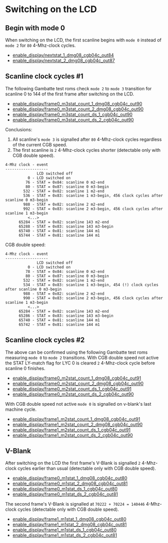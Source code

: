 
# Switching on the LCD


## Begin with mode 0

When switching on the LCD,
the first scanline begins with `mode 0` instead of `mode 2` for `80`
4-Mhz-clock cycles.

* [enable_display/nextstat_1_dmg08_cgb04c_out84](
  https://github.com/sinamas/gambatte/tree/master/test/hwtests/enable_display/nextstat_1_dmg08_cgb04c_out84.asm)
* [enable_display/nextstat_2_dmg08_cgb04c_out87](
  https://github.com/sinamas/gambatte/tree/master/test/hwtests/enable_display/nextstat_2_dmg08_cgb04c_out87.asm)


## Scanline clock cycles #1

The following Gambatte test roms check `mode 2` to `mode 3` transition for
scanline 0 to 144 of the first frame after switching on the LCD.

* [enable_display/frame0_m3stat_count_1_dmg08_cgb04c_out90](
  https://github.com/sinamas/gambatte/tree/master/test/hwtests/enable_display/frame0_m3stat_count_1_dmg08_cgb04c_out90.asm)
* [enable_display/frame0_m3stat_count_2_dmg08_cgb04c_out90](
  https://github.com/sinamas/gambatte/tree/master/test/hwtests/enable_display/frame0_m3stat_count_2_dmg08_cgb04c_out90.asm)
* [enable_display/frame0_m3stat_count_ds_1_cgb04c_out90](
  https://github.com/sinamas/gambatte/tree/master/test/hwtests/enable_display/frame0_m3stat_count_ds_1_cgb04c_out90.asm)
* [enable_display/frame0_m3stat_count_ds_2_cgb04c_out90](
  https://github.com/sinamas/gambatte/tree/master/test/hwtests/enable_display/frame0_m3stat_count_ds_2_cgb04c_out90.asm)

Conclusions:
1. All scanline's `mode 3` is signalled after `80` 4-Mhz-clock cycles regardless
   of the current CGB speed.
1. The first scanline is `2` 4-Mhz-clock cycles shorter
   (detectable only with CGB double speed).

```
4-Mhz clock - event
-------------------
              LCD switched off
          0 - LCD switched on
         76 - STAT = 0x84: scanline 0 m2-end
         80 - STAT = 0x87: scanline 0 m3-begin
        532 - STAT = 0x82: scanline 1 m2-end
        536 - STAT = 0x83: scanline 1 m3-begin, 456 clock cycles after scanline 0 m3-begin
        988 - STAT = 0x82: scanline 2 m2-end
        992 - STAT = 0x83: scanline 2 m3-begin, 456 clock cycles after scanline 1 m3-begin
          <...>
      65284 - STAT = 0x82: scanline 143 m2-end
      65288 - STAT = 0x83: scanline 143 m3-begin
      65740 - STAT = 0x81: scanline 144 m1
      65744 - STAT = 0x81: scanline 144 m1
```
CGB double speed:
```
4-Mhz clock - event
-------------------
              LCD switched off
          0 - LCD switched on
         78 - STAT = 0x84: scanline 0 m2-end
         80 - STAT = 0x87: scanline 0 m3-begin
        532 - STAT = 0x82: scanline 1 m2-end
        534 - STAT = 0x83: scanline 1 m3-begin, 454 (!) clock cycles after scanline 0 m3-begin
        988 - STAT = 0x82: scanline 2 m2-end
        990 - STAT = 0x83: scanline 2 m3-begin, 456 clock cycles after scanline 1 m3-begin
          <...>
      65284 - STAT = 0x82: scanline 143 m2-end
      65286 - STAT = 0x83: scanline 143 m3-begin
      65740 - STAT = 0x81: scanline 144 m1
      65742 - STAT = 0x81: scanline 144 m1
```


## Scanline clock cycles #2

The above can be confirmed using the following Gambatte test roms measuring
`mode 0` to `mode 2` transitions.
With CGB double speed not active the STAT LY-match flag for LYC 0 is cleared `2`
4-Mhz-clock cycle before scanline 0 finishes.

* [enable_display/frame0_m2stat_count_1_dmg08_cgb04c_out91](
  https://github.com/sinamas/gambatte/tree/master/test/hwtests/enable_display/frame0_m2stat_count_1_dmg08_cgb04c_out91.asm)
* [enable_display/frame0_m2stat_count_2_dmg08_cgb04c_out90](
  https://github.com/sinamas/gambatte/tree/master/test/hwtests/enable_display/frame0_m2stat_count_2_dmg08_cgb04c_out90.asm)
* [enable_display/frame0_m2stat_count_ds_1_cgb04c_out91](
  https://github.com/sinamas/gambatte/tree/master/test/hwtests/enable_display/frame0_m2stat_count_ds_1_cgb04c_out91.asm)
* [enable_display/frame0_m2stat_count_ds_2_cgb04c_out90](
  https://github.com/sinamas/gambatte/tree/master/test/hwtests/enable_display/frame0_m2stat_count_ds_2_cgb04c_out90.asm)

With CGB double speed not active `mode 0` is signalled on v-blank's last
machine cycle. 

* [enable_display/frame1_m2stat_count_1_dmg08_cgb04c_out91](
  https://github.com/sinamas/gambatte/tree/master/test/hwtests/enable_display/frame1_m2stat_count_1_dmg08_cgb04c_out91.asm)
* [enable_display/frame1_m2stat_count_2_dmg08_cgb04c_out90](
  https://github.com/sinamas/gambatte/tree/master/test/hwtests/enable_display/frame1_m2stat_count_2_dmg08_cgb04c_out90.asm)
* [enable_display/frame1_m2stat_count_ds_1_cgb04c_out91](
  https://github.com/sinamas/gambatte/tree/master/test/hwtests/enable_display/frame1_m2stat_count_ds_1_cgb04c_out91.asm)
* [enable_display/frame1_m2stat_count_ds_2_cgb04c_out90](
  https://github.com/sinamas/gambatte/tree/master/test/hwtests/enable_display/frame1_m2stat_count_ds_2_cgb04c_out90.asm)


## V-Blank

After switching on the LCD the first frame's V-Blank is signalled
`2` 4-Mhz-clock cycles earlier than usual
(detectable only with CGB double speed).

* [enable_display/frame0_m1stat_1_dmg08_cgb04c_out80](
  https://github.com/sinamas/gambatte/tree/master/test/hwtests/enable_display/frame0_m1stat_1_dmg08_cgb04c_out80.asm)
* [enable_display/frame0_m1stat_2_dmg08_cgb04c_out81](
  https://github.com/sinamas/gambatte/tree/master/test/hwtests/enable_display/frame0_m1stat_2_dmg08_cgb04c_out81.asm)
* [enable_display/frame0_m1stat_ds_1_cgb04c_out80](
  https://github.com/sinamas/gambatte/tree/master/test/hwtests/enable_display/frame0_m1stat_ds_1_cgb04c_out80.asm)
* [enable_display/frame0_m1stat_ds_2_cgb04c_out81](
  https://github.com/sinamas/gambatte/tree/master/test/hwtests/enable_display/frame0_m1stat_ds_2_cgb04c_out81.asm)

The second frame's V-Blank is signalled at
`70222 + 70224 = 140446` 4-Mhz-clock cycles
(detectable only with CGB double speed).

* [enable_display/frame1_m1stat_1_dmg08_cgb04c_out80](
  https://github.com/sinamas/gambatte/tree/master/test/hwtests/enable_display/frame0_m1stat_1_dmg08_cgb04c_out80.asm)
* [enable_display/frame1_m1stat_2_dmg08_cgb04c_out81](
  https://github.com/sinamas/gambatte/tree/master/test/hwtests/enable_display/frame0_m1stat_2_dmg08_cgb04c_out81.asm)
* [enable_display/frame1_m1stat_ds_1_cgb04c_out80](
  https://github.com/sinamas/gambatte/tree/master/test/hwtests/enable_display/frame0_m1stat_ds_1_cgb04c_out80.asm)
* [enable_display/frame1_m1stat_ds_2_cgb04c_out81](
  https://github.com/sinamas/gambatte/tree/master/test/hwtests/enable_display/frame0_m1stat_ds_2_cgb04c_out81.asm)

